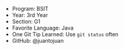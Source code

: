 - Program: BSIT
- Year: 3rd Year
- Section: G1
- Favorite Language: Java
- One Git Tip Learned: Use `git status` often
- GitHub: @juantojuan
